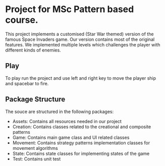 # Project for MSc Pattern based course.

This project implements a customised (Star War themed) version of the famous
Space Invaders game. Our version contains most of the original features. 
We implemented multiple levels which challenges the player with different kinds of enemies.

## Play

To play run the project and use left and right key to move the player ship and
spacebar to fire.

## Package Structure

The souce are structured in the following packages:

- Assets: Contains all resources needed in our project
- Creation: Contains classes related to the creational and composite patterns
- Game: Contains main game class and UI related classes
- Movement: Contains strategy patterns implementation classes for movement algorithms
- State: Contains state classes for implementing states of the game
- Test: Contains unit test